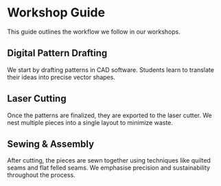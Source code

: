 # Workshop Guide

This guide outlines the workflow we follow in our workshops.

## Digital Pattern Drafting

We start by drafting patterns in CAD software. Students learn to translate their ideas into precise vector shapes.

## Laser Cutting

Once the patterns are finalized, they are exported to the laser cutter. We nest multiple pieces into a single layout to minimize waste.

## Sewing & Assembly

After cutting, the pieces are sewn together using techniques like quilted seams and flat felled seams. We emphasise precision and sustainability throughout the process.
